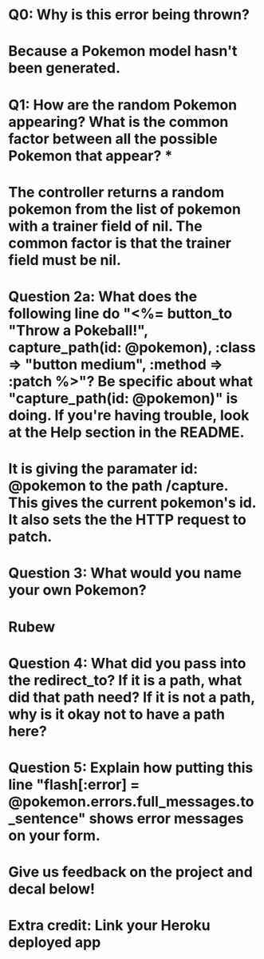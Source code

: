 # Q0: Why is this error being thrown? 
# Because a Pokemon model hasn't been generated.

# Q1: How are the random Pokemon appearing? What is the common factor between all the possible Pokemon that appear? *
# The controller returns a random pokemon from the list of pokemon with a trainer field of nil. The common factor is that the trainer field must be nil.

# Question 2a: What does the following line do "<%= button_to "Throw a Pokeball!", capture_path(id: @pokemon), :class => "button medium", :method => :patch %>"? Be specific about what "capture_path(id: @pokemon)" is doing. If you're having trouble, look at the Help section in the README.
# It is giving the paramater id: @pokemon to the path /capture. This gives the current pokemon's id. It also sets the the HTTP request to patch.

# Question 3: What would you name your own Pokemon?
# Rubew

# Question 4: What did you pass into the redirect_to? If it is a path, what did that path need? If it is not a path, why is it okay not to have a path here?

# Question 5: Explain how putting this line "flash[:error] = @pokemon.errors.full_messages.to_sentence" shows error messages on your form.

# Give us feedback on the project and decal below!

# Extra credit: Link your Heroku deployed app
